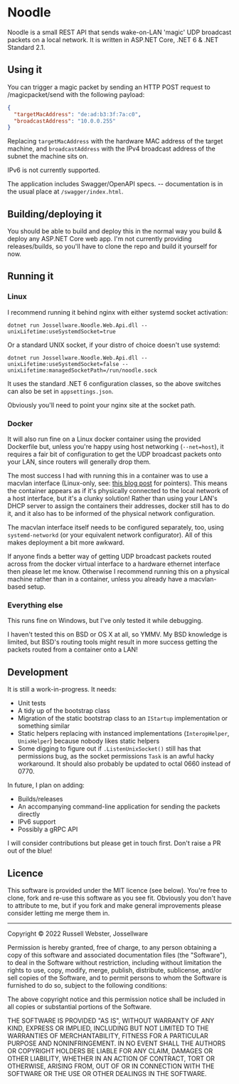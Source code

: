 # Noodle
Noodle is a small REST API that sends wake-on-LAN 'magic' UDP broadcast packets on a local network. It is written in ASP.NET Core, .NET 6 & .NET Standard 2.1.

## Using it
You can trigger a magic packet by sending an HTTP POST request to /magicpacket/send with the following payload:
````json
{
  "targetMacAddress": "de:ad:b3:3f:7a:c0",
  "broadcastAddress": "10.0.0.255"
}
````
Replacing `targetMacAddress` with the hardware MAC address of the target machine, and `broadcastAddress` with the IPv4 broadcast address of the subnet the machine sits on.

IPv6 is not currently supported.

The application includes Swagger/OpenAPI specs. -- documentation is in the usual place at `/swagger/index.html`. 

## Building/deploying it
You should be able to build and deploy this in the normal way you build & deploy any ASP.NET Core web app. I'm not currently providing releases/builds, so you'll have to clone the repo and build it yourself for now.

## Running it
### Linux
I recommend running it behind nginx with either systemd socket activation:

`dotnet run Jossellware.Noodle.Web.Api.dll --unixLifetime:useSystemdSocket=true`

Or a standard UNIX socket, if your distro of choice doesn't use systemd:

`dotnet run Jossellware.Noodle.Web.Api.dll --unixLifetime:useSystemdSocket=false --unixLifetime:managedSocketPath=/run/noodle.sock`

It uses the standard .NET 6 configuration classes, so the above switches can also be set in `appsettings.json`. 

Obviously you'll need to point your nginx site at the socket path.

### Docker
It will also run fine on a Linux docker container using the provided Dockerfile but, unless you're happy using host networking (`--net=host`), it requires a fair bit of configuration to get the UDP broadcast packets onto your LAN, since routers will generally drop them.

The most success I had with running this in a container was to use a macvlan interface (Linux-only, see: [this blog post](https://blog.oddbit.com/post/2018-03-12-using-docker-macvlan-networks/) for pointers). This means the container appears as if it's physically connected to the local network of a host interface, but it's a clunky solution! Rather than using your LAN's DHCP server to assign the containers their addresses, docker still has to do it, and it also has to be informed of the physical network configuration. 

The macvlan interface itself needs to be configured separately, too, using `systemd-networkd` (or your equivalent network configurator). All of this makes deployment a bit more awkward.

If anyone finds a better way of getting UDP broadcast packets routed across from the docker virtual interface to a hardware ethernet interface then please let me know. Otherwise I recommend running this on a physical machine rather than in a container, unless you already have a macvlan-based setup.

### Everything else
This runs fine on Windows, but I've only tested it while debugging.

I haven't tested this on BSD or OS X at all, so YMMV. My BSD knowledge is limited, but BSD's routing tools might result in more success getting the packets routed from a container onto a LAN!

## Development
It is still a work-in-progress. It needs:

- Unit tests
- A tidy up of the bootstrap class 
- Migration of the static bootstrap class to an `IStartup` implementation or something similar
- Static helpers replacing with instanced implementations (`InteropHelper`, `UnixHelper`) because nobody likes static helpers
- Some digging to figure out if `.ListenUnixSocket()` still has that permissions bug, as the socket permissions `Task` is an awful hacky workaround. It should also probably be updated to octal 0660 instead of 0770.

In future, I plan on adding:
- Builds/releases
- An accompanying command-line application for sending the packets directly
- IPv6 support
- Possibly a gRPC API

I will consider contributions but please get in touch first. Don't raise a PR out of the blue!

## Licence
This software is provided under the MIT licence (see below). You're free to clone, fork and re-use this software as you see fit. Obviously you don't have to attribute to me, but if you fork and make general improvements please consider letting me merge them in.

---
Copyright © 2022 Russell Webster, Jossellware

Permission is hereby granted, free of charge, to any person obtaining a copy
of this software and associated documentation files (the "Software"), to deal
in the Software without restriction, including without limitation the rights
to use, copy, modify, merge, publish, distribute, sublicense, and/or sell
copies of the Software, and to permit persons to whom the Software is
furnished to do so, subject to the following conditions:

The above copyright notice and this permission notice shall be included in all
copies or substantial portions of the Software.

THE SOFTWARE IS PROVIDED "AS IS", WITHOUT WARRANTY OF ANY KIND, EXPRESS OR
IMPLIED, INCLUDING BUT NOT LIMITED TO THE WARRANTIES OF MERCHANTABILITY,
FITNESS FOR A PARTICULAR PURPOSE AND NONINFRINGEMENT. IN NO EVENT SHALL THE
AUTHORS OR COPYRIGHT HOLDERS BE LIABLE FOR ANY CLAIM, DAMAGES OR OTHER
LIABILITY, WHETHER IN AN ACTION OF CONTRACT, TORT OR OTHERWISE, ARISING FROM,
OUT OF OR IN CONNECTION WITH THE SOFTWARE OR THE USE OR OTHER DEALINGS IN THE
SOFTWARE.
